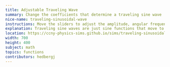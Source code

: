 ```yaml
---
title: Adjustable Traveling Wave
summary: Change the coefficients that determine a traveling sine wave
nice-name: traveling-sinusoidal-wave
instructions: Move the sliders to adjust the amplitude, angular frequency, and wavelength.
explanation: Traveling sine waves are just sine functions that move to the right or left.
location: https://ccny-physics-sims.github.io/sims/traveling-sinusoidal-wave/
width: 700
height: 400
subject: math
topics: functions
contributors: hedbergj
---
```

